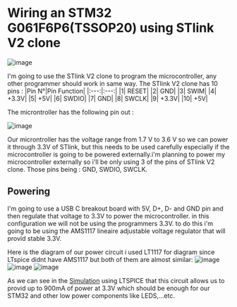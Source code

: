 # Wiring an STM32 G061F6P6(TSSOP20) using STlink V2 clone
![image](https://github.com/user-attachments/assets/25eb72fc-86b9-43b3-acb7-3cee7a94a600)

I'm going to use the STlink V2 clone to program the microcontroller, any other programmer should work in same way.
The STlink V2 clone has 10 pins : 
|Pin N°|Pin Function|
|:---:|:---:|
|1| RESET|
|2| GND|
|3| SWIM|
|4| +3.3V|
|5| +5V|
|6| SWDIO|
|7| GND|
|8| SWCLK|
|9| +3.3V|
|10| +5V|

The microntroller has the following pin out : 

![image](https://github.com/user-attachments/assets/99e4d364-efce-471a-b7d3-4f58dbd48f90)

Our microntroller has the voltage range from 1.7 V to 3.6 V so we can power it through 3.3V of STlink, but this needs to be used carefully especially if the microcontroller is going to be powered externally.i'm planning to power my microcontroller externally so i'll be only using 3 of the pins of STlink V2 clone. Those pins being : GND, SWDIO, SWCLK. 

## Powering
I'm going to use a USB C breakout board with 5V, D+, D- and GND pin and then regulate that voltage to 3.3V to power the microcontroller. in this configuration we will not be using the programmers 3.3V.
to do this i'm going to be using the AMS1117 lineaire adjustable voltage regulator that will provid stable 3.3V.

Here is the diagram of our power circuit i used LT1117 for diagram since LTspice didnt have AMS1117 but both of them are almost similar: 
![image](https://github.com/user-attachments/assets/fa44504f-524a-4e61-b9a7-b70b364e04fb)
![image](https://github.com/user-attachments/assets/f617318d-1e61-489a-99f6-ee54f0ec2787) 
![image](https://github.com/user-attachments/assets/1c3fdedb-12ef-4def-916e-59a98fa382ea)

As we can see in the [Simulation](https://github.com/A-s-a-d/STM32-G061F6P6-Learning/tree/Wiring-and-powering/Electronics_simulations%20and%20circuits/3.3V%20power) using LTSPICE that this circuit allows us to provid up to 900mA of power at 3.3V which should be enough for our STM32 and other low power components like LEDS,...etc.



